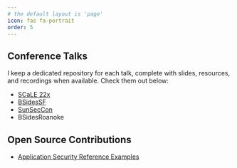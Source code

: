 ```yaml
---
# the default layout is 'page'
icon: fas fa-portrait
order: 5
---
```


## Conference Talks
I keep a dedicated repository for each talk, complete with slides, resources, and recordings when available. Check them out below:
* [SCaLE 22x](https://github.com/kennedytoomey/scale22x)
* [BSidesSF](https://github.com/kennedytoomey/bsidessf2025)
* [SunSecCon](https://github.com/kennedytoomey/sunseccon2025)
* BSidesRoanoke 

## Open Source Contributions
* [Application Security Reference Examples](https://github.com/DataDog/application-security-reference-examples)

